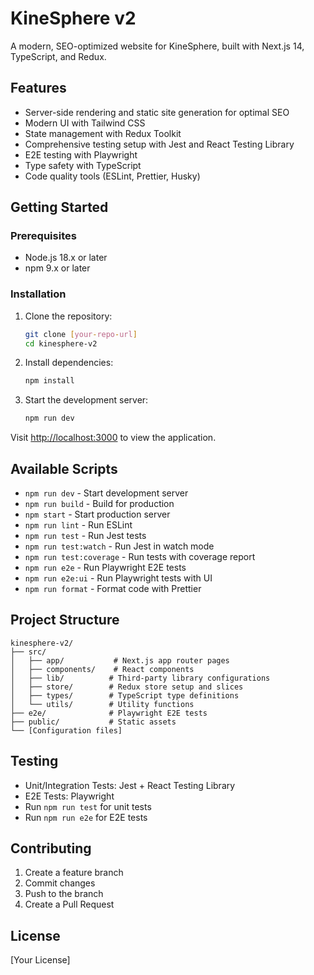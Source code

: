 # KineSphere v2

A modern, SEO-optimized website for KineSphere, built with Next.js 14, TypeScript, and Redux.

## Features

- Server-side rendering and static site generation for optimal SEO
- Modern UI with Tailwind CSS
- State management with Redux Toolkit
- Comprehensive testing setup with Jest and React Testing Library
- E2E testing with Playwright
- Type safety with TypeScript
- Code quality tools (ESLint, Prettier, Husky)

## Getting Started

### Prerequisites

- Node.js 18.x or later
- npm 9.x or later

### Installation

1. Clone the repository:
   ```bash
   git clone [your-repo-url]
   cd kinesphere-v2
   ```

2. Install dependencies:
   ```bash
   npm install
   ```

3. Start the development server:
   ```bash
   npm run dev
   ```

Visit [http://localhost:3000](http://localhost:3000) to view the application.

## Available Scripts

- `npm run dev` - Start development server
- `npm run build` - Build for production
- `npm start` - Start production server
- `npm run lint` - Run ESLint
- `npm run test` - Run Jest tests
- `npm run test:watch` - Run Jest in watch mode
- `npm run test:coverage` - Run tests with coverage report
- `npm run e2e` - Run Playwright E2E tests
- `npm run e2e:ui` - Run Playwright tests with UI
- `npm run format` - Format code with Prettier

## Project Structure

```
kinesphere-v2/
├── src/
│   ├── app/           # Next.js app router pages
│   ├── components/    # React components
│   ├── lib/          # Third-party library configurations
│   ├── store/        # Redux store setup and slices
│   ├── types/        # TypeScript type definitions
│   └── utils/        # Utility functions
├── e2e/              # Playwright E2E tests
├── public/           # Static assets
└── [Configuration files]
```

## Testing

- Unit/Integration Tests: Jest + React Testing Library
- E2E Tests: Playwright
- Run `npm run test` for unit tests
- Run `npm run e2e` for E2E tests

## Contributing

1. Create a feature branch
2. Commit changes
3. Push to the branch
4. Create a Pull Request

## License

[Your License]
